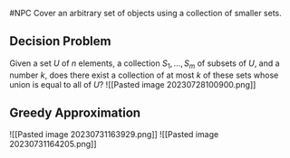 #NPC
Cover an arbitrary set of objects using a collection of smaller sets.
## Decision Problem
Given a set $U$ of $n$ elements, a collection $S_1, . . . , S_m$ of subsets of $U$, and a number $k$, does there exist a collection of at most $k$ of these sets whose union is equal to all of $U$?
![[Pasted image 20230728100900.png]]
## Greedy Approximation
![[Pasted image 20230731163929.png]]
![[Pasted image 20230731164205.png]]